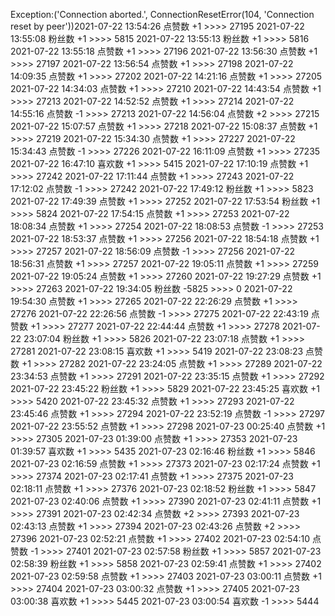 Exception:('Connection aborted.', ConnectionResetError(104, 'Connection reset by peer'))2021-07-22  13:54:26   点赞数 +1 >>>> 27195
2021-07-22  13:55:08   粉丝数 +1 >>>> 5815
2021-07-22  13:55:13   粉丝数 +1 >>>> 5816
2021-07-22  13:55:18   点赞数 +1 >>>> 27196
2021-07-22  13:56:30   点赞数 +1 >>>> 27197
2021-07-22  13:56:54   点赞数 +1 >>>> 27198
2021-07-22  14:09:35   点赞数 +1 >>>> 27202
2021-07-22  14:21:16   点赞数 +1 >>>> 27205
2021-07-22  14:34:03   点赞数 +1 >>>> 27210
2021-07-22  14:43:54   点赞数 +1 >>>> 27213
2021-07-22  14:52:52   点赞数 +1 >>>> 27214
2021-07-22  14:55:16   点赞数 -1 >>>> 27213
2021-07-22  14:56:04   点赞数 +2 >>>> 27215
2021-07-22  15:07:57   点赞数 +1 >>>> 27218
2021-07-22  15:08:37   点赞数 +1 >>>> 27219
2021-07-22  15:34:30   点赞数 +1 >>>> 27227
2021-07-22  15:34:43   点赞数 -1 >>>> 27226
2021-07-22  16:11:09   点赞数 +1 >>>> 27235
2021-07-22  16:47:10   喜欢数 +1 >>>> 5415
2021-07-22  17:10:19   点赞数 +1 >>>> 27242
2021-07-22  17:11:44   点赞数 +1 >>>> 27243
2021-07-22  17:12:02   点赞数 -1 >>>> 27242
2021-07-22  17:49:12   粉丝数 +1 >>>> 5823
2021-07-22  17:49:39   点赞数 +1 >>>> 27252
2021-07-22  17:53:54   粉丝数 +1 >>>> 5824
2021-07-22  17:54:15   点赞数 +1 >>>> 27253
2021-07-22  18:08:34   点赞数 +1 >>>> 27254
2021-07-22  18:08:53   点赞数 -1 >>>> 27253
2021-07-22  18:53:37   点赞数 +1 >>>> 27256
2021-07-22  18:54:18   点赞数 +1 >>>> 27257
2021-07-22  18:56:09   点赞数 -1 >>>> 27256
2021-07-22  18:56:31   点赞数 +1 >>>> 27257
2021-07-22  19:05:11   点赞数 +1 >>>> 27259
2021-07-22  19:05:24   点赞数 +1 >>>> 27260
2021-07-22  19:27:29   点赞数 +1 >>>> 27263
2021-07-22  19:34:05   粉丝数 -5825 >>>> 0
2021-07-22  19:54:30   点赞数 +1 >>>> 27265
2021-07-22  22:26:29   点赞数 +1 >>>> 27276
2021-07-22  22:26:56   点赞数 -1 >>>> 27275
2021-07-22  22:43:19   点赞数 +1 >>>> 27277
2021-07-22  22:44:44   点赞数 +1 >>>> 27278
2021-07-22  23:07:04   粉丝数 +1 >>>> 5826
2021-07-22  23:07:18   点赞数 +1 >>>> 27281
2021-07-22  23:08:15   喜欢数 +1 >>>> 5419
2021-07-22  23:08:23   点赞数 +1 >>>> 27282
2021-07-22  23:24:05   点赞数 +1 >>>> 27289
2021-07-22  23:34:53   点赞数 +1 >>>> 27291
2021-07-22  23:35:15   点赞数 +1 >>>> 27292
2021-07-22  23:45:22   粉丝数 +1 >>>> 5829
2021-07-22  23:45:25   喜欢数 +1 >>>> 5420
2021-07-22  23:45:32   点赞数 +1 >>>> 27293
2021-07-22  23:45:46   点赞数 +1 >>>> 27294
2021-07-22  23:52:19   点赞数 -1 >>>> 27297
2021-07-22  23:55:52   点赞数 +1 >>>> 27298
2021-07-23  00:25:40   点赞数 +1 >>>> 27305
2021-07-23  01:39:00   点赞数 +1 >>>> 27353
2021-07-23  01:39:57   喜欢数 +1 >>>> 5435
2021-07-23  02:16:46   粉丝数 +1 >>>> 5846
2021-07-23  02:16:59   点赞数 +1 >>>> 27373
2021-07-23  02:17:24   点赞数 +1 >>>> 27374
2021-07-23  02:17:41   点赞数 +1 >>>> 27375
2021-07-23  02:18:11   点赞数 +1 >>>> 27376
2021-07-23  02:18:52   粉丝数 +1 >>>> 5847
2021-07-23  02:40:06   点赞数 +1 >>>> 27390
2021-07-23  02:41:11   点赞数 +1 >>>> 27391
2021-07-23  02:42:34   点赞数 +2 >>>> 27393
2021-07-23  02:43:13   点赞数 +1 >>>> 27394
2021-07-23  02:43:26   点赞数 +2 >>>> 27396
2021-07-23  02:52:21   点赞数 +1 >>>> 27402
2021-07-23  02:54:10   点赞数 -1 >>>> 27401
2021-07-23  02:57:58   粉丝数 +1 >>>> 5857
2021-07-23  02:58:39   粉丝数 +1 >>>> 5858
2021-07-23  02:59:41   点赞数 +1 >>>> 27402
2021-07-23  02:59:58   点赞数 +1 >>>> 27403
2021-07-23  03:00:11   点赞数 +1 >>>> 27404
2021-07-23  03:00:32   点赞数 +1 >>>> 27405
2021-07-23  03:00:38   喜欢数 +1 >>>> 5445
2021-07-23  03:00:54   喜欢数 -1 >>>> 5444
